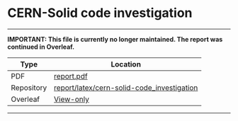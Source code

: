 # CERN-Solid code investigation

---
**IMPORTANT: This file is currently no longer maintained. The report was continued in Overleaf.**

| Type | Location |
|-|-|
| PDF | [report.pdf]() |
| Repository | [report/latex/cern-solid-code_investigation]() |
| Overleaf | [View-only](https://www.overleaf.com/3321668171ktbkxttfwfsm) |
---
